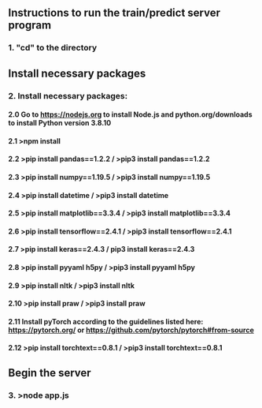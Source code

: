 ## Instructions to run the train/predict server program

### 1. "cd" to the directory

## Install necessary packages

### 2. Install necessary packages:

#### 2.0 Go to https://nodejs.org to install Node.js and python.org/downloads to install Python version 3.8.10

#### 2.1 >npm install
#### 2.2 >pip install pandas==1.2.2 / >pip3 install pandas==1.2.2
#### 2.3 >pip install numpy==1.19.5 / >pip3 install numpy==1.19.5
#### 2.4 >pip install datetime / >pip3 install datetime
#### 2.5 >pip install matplotlib==3.3.4 / >pip3 install matplotlib==3.3.4
#### 2.6 >pip install tensorflow==2.4.1 / >pip3 install tensorflow==2.4.1
#### 2.7 >pip install keras==2.4.3 / pip3 install keras==2.4.3
#### 2.8 >pip install pyyaml h5py / >pip3 install pyyaml h5py
#### 2.9 >pip install nltk / >pip3 install nltk
#### 2.10 >pip install praw / >pip3 install praw
#### 2.11 Install pyTorch according to the guidelines listed here: https://pytorch.org/ or https://github.com/pytorch/pytorch#from-source
#### 2.12 >pip install torchtext==0.8.1 / >pip3 install torchtext==0.8.1

## Begin the server

### 3. >node app.js
